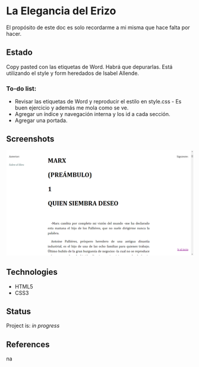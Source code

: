 # La Elegancia del Erizo
El propósito de este doc es solo recordarme a mi misma que hace falta por hacer. 

## Estado
Copy pasted con las etiquetas de Word. Habrá que depurarlas. Está utilizando el style y form heredados de Isabel Allende. 

### To-do list:
* Revisar las etiquetas de Word y reproducir el estilo en style.css - Es buen ejercicio y además me mola como se ve. 
* Agregar un índice y navegación interna y los id a cada sección.
* Agregar una portada. 

## Screenshots
![Example screenshot](./screenshot.png)

## Technologies
* HTML5
* CSS3

## Status
Project is: _in progress_

## References
na